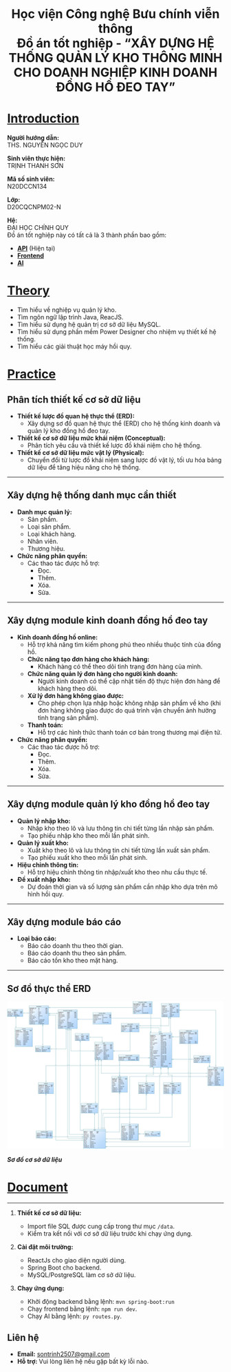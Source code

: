 <h1 align="center"> Học viện Công nghệ Bưu chính viễn thông <br/>
    Đồ án tốt nghiệp - 
    “XÂY DỰNG HỆ THỐNG QUẢN LÝ KHO THÔNG MINH CHO DOANH NGHIỆP KINH DOANH ĐỒNG HỒ ĐEO TAY”
</h1>

# [**Introduction**](#introduction)

**Người hướng dẫn:**  
THS. NGUYỄN NGỌC DUY

**Sinh viên thực hiện:**  
TRỊNH THANH SƠN

**Mã số sinh viên:**  
N20DCCN134

**Lớp:**  
D20CQCNPM02-N

**Hệ:**  
ĐẠI HỌC CHÍNH QUY  
Đồ án tốt nghiệp này có tất cả là 3 thành phần bao gồm:

- [**API**](#) (Hiện tại)
- [**Frontend**](https://github.com/trinhthanhson/watchshop_fe_datn)
- [**AI**](https://github.com/trinhthanhson/AI_Linear_Regression)

# [**Theory**](#Theory)

- Tìm hiểu về nghiệp vụ quản lý kho.
- Tìm ngôn ngữ lập trình Java, ReacJS.
- Tìm hiểu sử dụng hệ quản trị cơ sở dữ liệu MySQL.
- Tìm hiểu sử dụng phần mềm Power Designer cho nhiệm vụ thiết kế hệ thống.
- Tìm hiểu các giải thuật học máy hồi quy.

# [**Practice**](#Practice)

## **Phân tích thiết kế cơ sở dữ liệu**

- **Thiết kế lược đồ quan hệ thực thể (ERD):**
  - Xây dựng sơ đồ quan hệ thực thể (ERD) cho hệ thống kinh doanh và quản lý kho đồng hồ đeo tay.
- **Thiết kế cơ sở dữ liệu mức khái niệm (Conceptual):**
  - Phân tích yêu cầu và thiết kế lược đồ khái niệm cho hệ thống.
- **Thiết kế cơ sở dữ liệu mức vật lý (Physical):**
  - Chuyển đổi từ lược đồ khái niệm sang lược đồ vật lý, tối ưu hóa bảng dữ liệu để tăng hiệu năng cho hệ thống.

---

## **Xây dựng hệ thống danh mục cần thiết**

- **Danh mục quản lý:**
  - Sản phẩm.
  - Loại sản phẩm.
  - Loại khách hàng.
  - Nhân viên.
  - Thương hiệu.
- **Chức năng phân quyền:**
  - Các thao tác được hỗ trợ:
    - Đọc.
    - Thêm.
    - Xóa.
    - Sửa.

---

## **Xây dựng module kinh doanh đồng hồ đeo tay**

- **Kinh doanh đồng hồ online:**
  - Hỗ trợ khả năng tìm kiếm phong phú theo nhiều thuộc tính của đồng hồ.
  - **Chức năng tạo đơn hàng cho khách hàng:**
    - Khách hàng có thể theo dõi tình trạng đơn hàng của mình.
  - **Chức năng quản lý đơn hàng cho người kinh doanh:**
    - Người kinh doanh có thể cập nhật tiến độ thực hiện đơn hàng để khách hàng theo dõi.
  - **Xử lý đơn hàng không giao được:**
    - Cho phép chọn lựa nhập hoặc không nhập sản phẩm về kho (khi đơn hàng không giao được do quá trình vận chuyển ảnh hưởng tình trạng sản phẩm).
  - **Thanh toán:**
    - Hỗ trợ các hình thức thanh toán cơ bản trong thương mại điện tử.
- **Chức năng phân quyền:**
  - Các thao tác được hỗ trợ:
    - Đọc.
    - Thêm.
    - Xóa.
    - Sửa.

---

## **Xây dựng module quản lý kho đồng hồ đeo tay**

- **Quản lý nhập kho:**
  - Nhập kho theo lô và lưu thông tin chi tiết từng lần nhập sản phẩm.
  - Tạo phiếu nhập kho theo mỗi lần phát sinh.
- **Quản lý xuất kho:**
  - Xuất kho theo lô và lưu thông tin chi tiết từng lần xuất sản phẩm.
  - Tạo phiếu xuất kho theo mỗi lần phát sinh.
- **Hiệu chỉnh thông tin:**
  - Hỗ trợ hiệu chỉnh thông tin nhập/xuất kho theo nhu cầu thực tế.
- **Đề xuất nhập kho:**
  - Dự đoán thời gian và số lượng sản phẩm cần nhập kho dựa trên mô hình hồi quy.

---

## **Xây dựng module báo cáo**

- **Loại báo cáo:**
  - Báo cáo doanh thu theo thời gian.
  - Báo cáo doanh thu theo sản phẩm.
  - Báo cáo tồn kho theo mặt hàng.

---

## **Sơ đồ thực thể ERD**

<p align="center">
    <img src="./erd_manager.jpg" />
</p>

**_Sơ đồ cơ sở dữ liệu_**

<h3 align="center">

# [**Document**](#document)

---

1. **Thiết kế cơ sở dữ liệu:**
   - Import file SQL được cung cấp trong thư mục `/data`.
   - Kiểm tra kết nối với cơ sở dữ liệu trước khi chạy ứng dụng.
2. **Cài đặt môi trường:**
   - ReactJs cho giao diện người dùng.
   - Spring Boot cho backend.
   - MySQL/PostgreSQL làm cơ sở dữ liệu.
3. **Chạy ứng dụng:**

   - Khởi động backend bằng lệnh: `mvn spring-boot:run`
   - Chạy frontend bằng lệnh: `npm run dev`.
   - Chạy AI bằng lệnh: `py routes.py`.

## **Liên hệ**

- **Email:** sontrinh2507@gmail.com
- **Hỗ trợ:** Vui lòng liên hệ nếu gặp bất kỳ lỗi nào.
